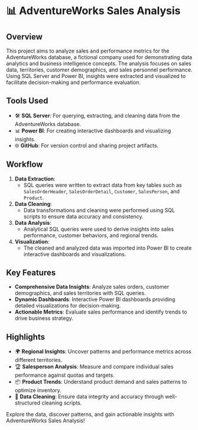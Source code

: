 # 📊 AdventureWorks Sales Analysis

## Overview
This project aims to analyze sales and performance metrics for the AdventureWorks database, a fictional company used for demonstrating data analytics and business intelligence concepts. The analysis focuses on sales data, territories, customer demographics, and sales personnel performance. Using SQL Server and Power BI, insights were extracted and visualized to facilitate decision-making and performance evaluation.

## Tools Used
- 🛠️ **SQL Server**: For querying, extracting, and cleaning data from the AdventureWorks database.
- 📊 **Power BI**: For creating interactive dashboards and visualizing insights.
- 🌐 **GitHub**: For version control and sharing project artifacts.

## Workflow
1. **Data Extraction**: 
   - SQL queries were written to extract data from key tables such as `SalesOrderHeader`, `SalesOrderDetail`, `Customer`, `SalesPerson`, and `Product`.
2. **Data Cleaning**:
   - Data transformations and cleaning were performed using SQL scripts to ensure data accuracy and consistency.
3. **Data Analysis**:
   - Analytical SQL queries were used to derive insights into sales performance, customer behaviors, and regional trends.
4. **Visualization**:
   - The cleaned and analyzed data was imported into Power BI to create interactive dashboards and visualizations.

## Key Features
- **Comprehensive Data Insights**: Analyze sales orders, customer demographics, and sales territories with SQL queries.
- **Dynamic Dashboards**: Interactive Power BI dashboards providing detailed visualizations for decision-making.
- **Actionable Metrics**: Evaluate sales performance and identify trends to drive business strategy.


## Highlights
- 🌍 **Regional Insights**: Uncover patterns and performance metrics across different territories.
- 🏆 **Salesperson Analysis**: Measure and compare individual sales performance against quotas and targets.
- 📦 **Product Trends**: Understand product demand and sales patterns to optimize inventory.
- 🧹 **Data Cleaning**: Ensure data integrity and accuracy through well-structured cleaning scripts.

Explore the data, discover patterns, and gain actionable insights with AdventureWorks Sales Analysis!
